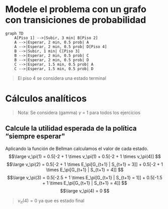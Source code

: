 
# Modele el problema con un grafo con transiciones de probabilidad

```mermaid
graph TD
    A[Piso 1] -->|Subir, 3 min| B[Piso 2]
    A -->|Esperar, 2 min, 0.5 prob| A
    A -->|Esperar, 2 min, 0.5 prob| D[Piso 4]
    B -->|Subir, 1 min| C[Piso 3]
    B -->|Esperar, 2 min, 0.5 prob| C
    B -->|Esperar, 2 min, 0.5 prob| D
    C -->|Esperar, 1.5 min, 0.5 prob| A
    C -->|Esperar, 1.5 min, 0.5 prob| D
```
> El piso 4 se considera una estado terminal


# Cálculos analíticos

> Nota: Se considera (gamma) $\gamma$ = 1 para todos los ejercicios

## Calcule la utilidad esperada de la política “siempre esperar"

Aplicando la función de Bellman calculamos el valor de cada estado.
$$\large v_\pi(1) = 0.5[-2 + 1 \times v_\pi(1) + 0.5[-2 + 1 \times v_\pi(4)] $$
$$\large
v_\pi(2) = 0.5[-2 + 1 \times E_\pi[G_{t+1} | S_{t+1} = 3]] + 0.5[-2 + 1 \times E_\pi[G_{t+1} | S_{t+1} = 4]]
$$
$$\large
v_\pi(3) = 0.5[-2.5 + 1 \times E_\pi[G_{t+1} | S_{t+1} = 1]] + 0.5[-1.5 + 1 \times E_\pi[G_{t+1} | S_{t+1} = 4]]
$$
$$\large
v_\pi(4) = 0
$$
> $v_\pi(4) = 0$ ya que es estado final 